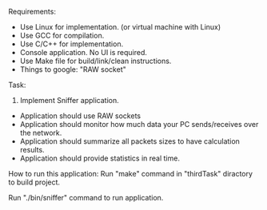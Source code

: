 Requirements:
- Use Linux for implementation. (or virtual machine with Linux)
- Use GCC for compilation.
- Use C/C++ for implementation.
- Console application. No UI is required.
- Use Make file for build/link/clean instructions.
- Things to google: "RAW socket"


Task:
1. Implement Sniffer application.
- Application should use RAW sockets
- Application should monitor how much data your PC sends/receives over the network.
- Application should summarize all packets sizes to have calculation results.
- Application should provide statistics in real time.


How to run this application:
Run "make" command in "thirdTask" diractory to build project.


Run "./bin/sniffer" command to run application.
